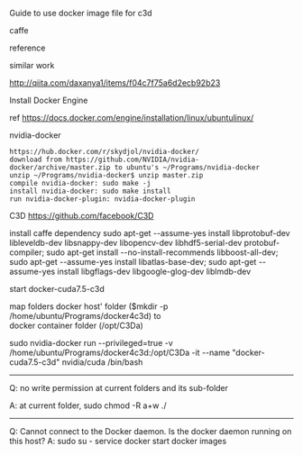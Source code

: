 Guide to use docker image file for c3d

caffe

reference

similar work

  http://qiita.com/daxanya1/items/f04c7f75a6d2ecb92b23
  
Install Docker Engine

  ref https://docs.docker.com/engine/installation/linux/ubuntulinux/
  
nvidia-docker
   
    https://hub.docker.com/r/skydjol/nvidia-docker/
    download from https://github.com/NVIDIA/nvidia-docker/archive/master.zip to ubuntu's ~/Programs/nvidia-docker
    unzip ~/Programs/nvidia-docker$ unzip master.zip
    compile nvidia-docker: sudo make -j
    install nvidia-docker: sudo make install
    run nvidia-docker-plugin: nvidia-docker-plugin 

C3D
https://github.com/facebook/C3D

install caffe dependency
sudo apt-get --assume-yes install libprotobuf-dev libleveldb-dev libsnappy-dev libopencv-dev libhdf5-serial-dev protobuf-compiler; sudo apt-get install --no-install-recommends libboost-all-dev; sudo apt-get --assume-yes install libatlas-base-dev; sudo apt-get --assume-yes install libgflags-dev libgoogle-glog-dev liblmdb-dev

start docker-cuda7.5-c3d

   map folders 
   docker host' folder ($mkdir -p /home/ubuntu/Programs/docker4c3d) 
   to  
   docker container folder (/opt/C3Da)

sudo nvidia-docker run --privileged=true -v /home/ubuntu/Programs/docker4c3d:/opt/C3Da -it --name "docker-cuda7.5-c3d" nvidia/cuda /bin/bash

-----------------
Q: no write permission at current folders and its sub-folder

A: at current folder, sudo chmod -R a+w ./

---------------

Q: Cannot connect to the Docker daemon. Is the docker daemon running on this host?
A:
sudo su -
service docker start
docker images
